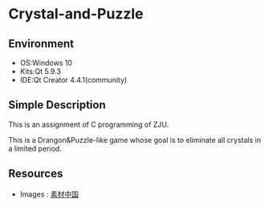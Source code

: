 # Crystal-and-Puzzle

## Environment
* OS:Windows 10
* Kits:Qt 5.9.3
* IDE:Qt Creator 4.4.1(community)

## Simple Description
This is an assignment of C programming of ZJU.

This is a Drangon&Puzzle-like game whose goal is to eliminate all crystals in a limited period. 

## Resources
* Images : [素材中国](http://www.sccnn.com/ "www.sccnn.com")

